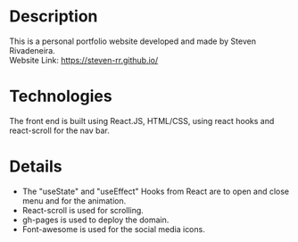 # Description 

This is a personal portfolio website developed and made by Steven Rivadeneira. \
Website Link: https://steven-rr.github.io/

# Technologies 
The front end is built using React.JS, HTML/CSS, using react hooks and react-scroll for the nav bar.

# Details
* The "useState" and "useEffect" Hooks from React are to open and close menu and for the animation. 
* React-scroll is used for scrolling.
* gh-pages is used to deploy the domain. 
* Font-awesome is used for the social media icons.
